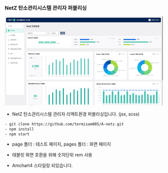 ### NetZ 탄소관리시스템 관리자 퍼블리싱

![이미지](netz-cover1.png)

+ NetZ 탄소관리시스템 관리자 리액트환경 퍼블리싱입니다. (jsx, scss)

```
- git clone https://github.com/termisam005/A-netz.git
- npm install
- npm start
```

+ page 폴더 : 테스트 페이지, pages 폴더 : 화면 페이지

+ 태블릿 화면 호환을 위해 숫자단위 rem 사용

+ Amchart4 스타일링 되있습니다.